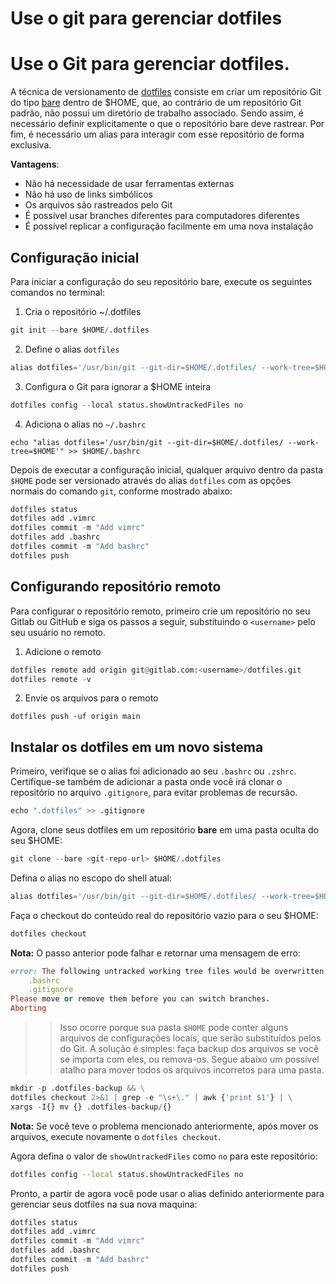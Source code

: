 # Use o git para gerenciar dotfiles


# Use o Git para gerenciar dotfiles.

A técnica de versionamento de [dotfiles](https://en.wikipedia.org/wiki/Hidden_file_and_hidden_directory) consiste em criar um repositório Git do tipo [bare](https://www.saintsjd.com/2011/01/what-is-a-bare-git-repository/) dentro de $HOME, que, ao contrário de um repositório Git padrão, não possui um diretório de trabalho associado. Sendo assim, é necessário definir explicitamente o que o repositório bare deve rastrear. Por fim, é necessário um alias para interagir com esse repositório de forma exclusiva.


**Vantagens**:

- Não há necessidade de usar ferramentas externas
- Não há uso de links simbólicos
- Os arquivos são rastreados pelo Git
- É possível usar branches diferentes para computadores diferentes
- É possível replicar a configuração facilmente em uma nova instalação


## Configuração inicial

Para iniciar a configuração do seu repositório bare, execute os seguintes comandos no terminal:


1. Cria o repositório ~/.dotfiles 
```python
git init --bare $HOME/.dotfiles
``` 
2. Define o alias `dotfiles`
```python
alias dotfiles='/usr/bin/git --git-dir=$HOME/.dotfiles/ --work-tree=$HOME'
```
3. Configura o Git para ignorar a $HOME inteira 
```python
dotfiles config --local status.showUntrackedFiles no
```

4. Adiciona o alias no `~/.bashrc`

```
echo "alias dotfiles='/usr/bin/git --git-dir=$HOME/.dotfiles/ --work-tree=$HOME'" >> $HOME/.bashrc
```

Depois de executar a configuração inicial, qualquer arquivo dentro da pasta `$HOME` pode ser versionado através do alias `dotfiles` com as opções normais do comando `git`, conforme mostrado abaixo:

```python
dotfiles status
dotfiles add .vimrc
dotfiles commit -m "Add vimrc"
dotfiles add .bashrc
dotfiles commit -m "Add bashrc"
dotfiles push
```

## Configurando repositório remoto

Para configurar o repositório remoto, primeiro crie um repositório no seu Gitlab ou GitHub e siga os passos a seguir, substituindo o `<username>` pelo seu usuário no remoto.

1. Adicione o remoto

```python
dotfiles remote add origin git@gitlab.com:<username>/dotfiles.git
dotfiles remote -v 
```

2. Envie os arquivos para o remoto

```
dotfiles push -uf origin main
```


## Instalar os dotfiles em um novo sistema


Primeiro, verifique se o alias foi adicionado ao seu `.bashrc` ou `.zshrc`. Certifique-se também de adicionar a pasta onde você irá clonar o repositório no arquivo `.gitignore`, para evitar problemas de recursão.


```python
echo ".dotfiles" >> .gitignore
```

Agora, clone seus dotfiles em um repositório **bare** em uma pasta oculta do seu $HOME:

```python
git clone --bare <git-repo-url> $HOME/.dotfiles
```

Defina o alias no escopo do shell atual:

```python
alias dotfiles='/usr/bin/git --git-dir=$HOME/.dotfiles/ --work-tree=$HOME'
```

Faça o checkout do conteúdo real do repositório vazio para o seu $HOME:

```python
dotfiles checkout
```

**Nota:** O passo anterior pode falhar e retornar uma mensagem de erro:

```ruby
error: The following untracked working tree files would be overwritten by checkout:
    .bashrc
    .gitignore
Please move or remove them before you can switch branches.
Aborting
```

>> Isso ocorre porque sua pasta `$HOME` pode conter alguns arquivos de configurações locais, que serão substituídos pelos do Git. A solução é simples: faça backup dos arquivos se você se importa com eles, ou remova-os. Segue abaixo um possível atalho para mover todos os arquivos incorretos para uma pasta. 

```python
mkdir -p .dotfiles-backup && \
dotfiles checkout 2>&1 | grep -e "\s+\." | awk {'print $1'} | \
xargs -I{} mv {} .dotfiles-backup/{}
```

**Nota:** Se você teve o problema mencionado anteriormente, após mover os arquivos, execute novamente o `dotfiles checkout`.


Agora defina o valor de `showUntrackedFiles` como `no` para este repositório:

```bash
dotfiles config --local status.showUntrackedFiles no
```

Pronto, a partir de agora você pode usar o alias definido anteriormente para gerenciar seus dotfiles na sua nova maquina:


```python
dotfiles status
dotfiles add .vimrc
dotfiles commit -m "Add vimrc"
dotfiles add .bashrc
dotfiles commit -m "Add bashrc"
dotfiles push
```

